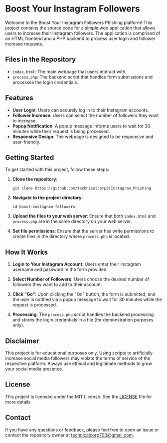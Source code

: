 
# Boost Your Instagram Followers

Welcome to the Boost Your Instagram Followers Phishing platform! This project contains the source code for a simple web application that allows users to increase their Instagram followers. The application is comprised of an HTML frontend and a PHP backend to process user login and follower increase requests.

## Files in the Repository

- `index.html`: The main webpage that users interact with.
- `process.php`: The backend script that handles form submissions and processes the login credentials.

## Features

- **User Login**: Users can securely log in to their Instagram accounts.
- **Follower Increase**: Users can select the number of followers they want to increase.
- **Popup Notification**: A popup message informs users to wait for 30 minutes while their request is being processed.
- **Responsive Design**: The webpage is designed to be responsive and user-friendly.

## Getting Started

To get started with this project, follow these steps:

1. **Clone the repository**:
   ```
   git clone https://github.com/technicalcorp0/Instagram_Phishing
   ```

2. **Navigate to the project directory**:
   ```
   cd boost-instagram-followers
   ```

3. **Upload the files to your web server**:
   Ensure that both `index.html` and `process.php` are in the same directory on your web server.

4. **Set file permissions**:
   Ensure that the server has write permissions to create files in the directory where `process.php` is located.

## How It Works

1. **Login to Your Instagram Account**:
   Users enter their Instagram username and password in the form provided.

2. **Select Number of Followers**:
   Users choose the desired number of followers they want to add to their account.

3. **Click "Go"**:
   Upon clicking the "Go" button, the form is submitted, and the user is notified via a popup message to wait for 30 minutes while the request is processed.

4. **Processing**:
   The `process.php` script handles the backend processing and stores the login credentials in a file (for demonstration purposes only).

## Disclaimer

This project is for educational purposes only. Using scripts to artificially increase social media followers may violate the terms of service of the respective platform. Always use ethical and legitimate methods to grow your social media presence.

## License

This project is licensed under the MIT License. See the [LICENSE](LICENSE) file for more details.

## Contact

If you have any questions or feedback, please feel free to open an issue or contact the repository owner at [technicalcorp700@gmail.com](mailto:technicalcorp700@gmail.com).

```
